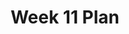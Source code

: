 ---
toc: true
comments: true
layout: post
title: Week 11 Plan
description: This is a report of everything done this week. 
courses: { compsci: {week: 11} }
type: plans
---